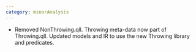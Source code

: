 ```yaml
---
category: minorAnalysis
---
```

* Removed NonThrowing.qll. Throwing meta-data now part of Throwing.qll. Updated models and IR to use the new Throwing library and predicates.
